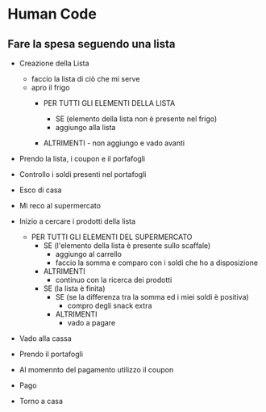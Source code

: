 # Human Code

## Fare la spesa seguendo una lista

- Creazione della Lista
    - faccio la lista di ciò che mi serve
    - apro il frigo 
        - PER TUTTI GLI ELEMENTI DELLA LISTA 
            - SE (elemento della lista non è presente nel frigo)
            - aggiungo alla lista 

       - ALTRIMENTI
             - non aggiungo e vado avanti 


- Prendo la lista, i coupon e il porfafogli
- Controllo i soldi presenti nel portafogli
- Esco di casa
- Mi reco al supermercato 
- Inizio a cercare i prodotti della lista 
    - PER TUTTI GLI ELEMENTI DEL SUPERMERCATO
        -  SE (l'elemento della lista è presente sullo scaffale)
            - aggiungo al carrello 
            - faccio la somma e comparo con i soldi che ho a disposizione
        - ALTRIMENTI 
            - continuo con la ricerca dei prodotti
        - SE (la lista è finita)
            - SE (se la differenza tra la somma ed i miei soldi è positiva)
                - compro degli snack extra
            - ALTRIMENTI 
                - vado a pagare

- Vado alla cassa 
- Prendo il portafogli 
- Al momennto del pagamento utilizzo il coupon
- Pago 
- Torno a casa



  
